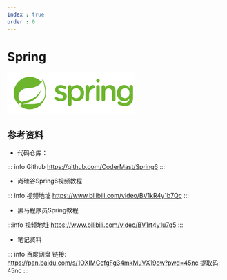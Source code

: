 ```yaml
---
index : true
order : 0
---
```

# Spring

![Spring](../../../assets/readme/2023-12-29-20-51-14.png)


## 参考资料
- 代码仓库：

::: info Github
https://github.com/CoderMast/Spring6
:::

- 尚硅谷Spring6视频教程

::: info 视频地址
https://www.bilibili.com/video/BV1kR4y1b7Qc
:::
- 黑马程序员Spring教程

:::info 视频地址
https://www.bilibili.com/video/BV1rt4y1u7q5
:::

- 笔记资料  

::: info 百度网盘
链接: https://pan.baidu.com/s/1OXIMGcfgFg34mkMuVX19ow?pwd=45nc 
提取码: 45nc 
:::